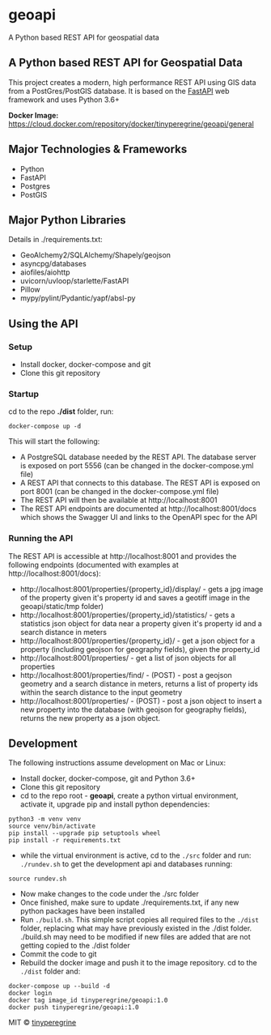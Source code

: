 # geoapi
A Python based REST API for geospatial data
## A Python based REST API for Geospatial Data
This project creates a modern, high performance REST API using GIS data from a PostGres/PostGIS database.  It is based on the <a href="https://fastapi.tiangolo.com" target="_blank">FastAPI</a> web framework and uses Python 3.6+

**Docker Image:** https://cloud.docker.com/repository/docker/tinyperegrine/geoapi/general

## Major Technologies & Frameworks
- Python
- FastAPI
- Postgres
- PostGIS

## Major Python Libraries
Details in ./requirements.txt:
- GeoAlchemy2/SQLAlchemy/Shapely/geojson
- asyncpg/databases
- aiofiles/aiohttp
- uvicorn/uvloop/starlette/FastAPI
- Pillow
- mypy/pylint/Pydantic/yapf/absl-py

## Using the API
### Setup
- Install docker, docker-compose and git
- Clone this git repository

### Startup
cd to the repo **./dist** folder, run:

```Shell
docker-compose up -d
```  
This will start the following:
- A PostgreSQL database needed by the REST API.  The database server is exposed on port 5556 (can be changed in the docker-compose.yml file)
- A REST API that connects to this database.  The REST API is exposed on port 8001 (can be changed in the docker-compose.yml file)
- The REST API will then be available at http://localhost:8001 
- The REST API endpoints are documented at http://localhost:8001/docs which shows the Swagger UI and links to the OpenAPI spec for the API

### Running the API
The REST API is accessible at http://localhost:8001 and provides the following endpoints (documented with examples at http://localhost:8001/docs):
- http://localhost:8001/properties/{property_id}/display/ - gets a jpg image of the property given it's property id and saves a geotiff image in the geoapi/static/tmp folder)
- http://localhost:8001/properties/{property_id}/statistics/ - gets a statistics json object for data near a property given it's property id and a search distance in meters
- http://localhost:8001/properties/{property_id}/ - get a json object for a property (including geojson for geography fields), given the property_id
- http://localhost:8001/properties/ - get a list of json objects for all properties
- http://localhost:8001/properties/find/ - (POST) - post a geojson geometry and a search distance in meters, returns a list of property ids within the search distance to the input geometry
- http://localhost:8001/properties/ - (POST) - post a json object to insert a new property into the database (with geojson for geography fields), returns the new property as a json object.

## Development
The following instructions assume development on Mac or Linux:
- Install docker, docker-compose, git and Python 3.6+
- Clone this git repository
- cd to the repo root - **geoapi**, create a python virtual environment, activate it, upgrade pip and install python dependencies:

```Shell
python3 -m venv venv
source venv/bin/activate
pip install --upgrade pip setuptools wheel
pip install -r requirements.txt
```
- while the virtual environment is active, cd to the `./src` folder and run: `./rundev.sh` to get the development api and databases running:

```Shell
source rundev.sh
```
- Now make changes to the code under the ./src folder
- Once finished, make sure to update ./requirements.txt, if any new python packages have been installed
- Run `./build.sh`. This simple script copies all required files to the `./dist` folder, replacing what may have previously existed in the ./dist folder.  ./build.sh may need to be modified if new files are added that are not getting copied to the ./dist folder
- Commit the code to git
- Rebuild the docker image and push it to the image repository.  cd to the `./dist` folder and:

```Shell
docker-compose up --build -d
docker login
docker tag image_id tinyperegrine/geoapi:1.0
docker push tinyperegrine/geoapi:1.0
```


MIT © [tinyperegrine]()
